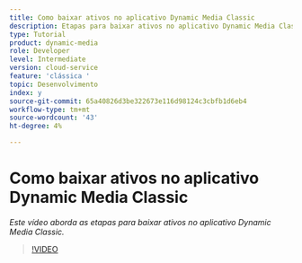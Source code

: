 ```yaml
---
title: Como baixar ativos no aplicativo Dynamic Media Classic
description: Etapas para baixar ativos no aplicativo Dynamic Media Classic
type: Tutorial
product: dynamic-media
role: Developer
level: Intermediate
version: cloud-service
feature: 'clássica '
topic: Desenvolvimento
index: y
source-git-commit: 65a40826d3be322673e116d98124c3cbfb1d6eb4
workflow-type: tm+mt
source-wordcount: '43'
ht-degree: 4%

---
```



# Como baixar ativos no aplicativo Dynamic Media Classic

*Este vídeo aborda as etapas para baixar ativos no aplicativo Dynamic Media Classic.*

>[!VIDEO](https://video.tv.adobe.com/v/335458?quality=9&learn=on)
